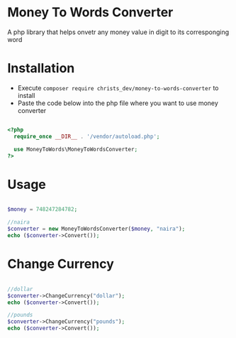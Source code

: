 # Money To Words Converter
A php library that helps onvetr any money value in digit to its corresponging word

# Installation
* Execute ``` composer require christs_dev/money-to-words-converter ``` to install
* Paste the code below into the php file where you want to use money converter

```php

<?php
  require_once __DIR__ . '/vendor/autoload.php';

  use MoneyToWords\MoneyToWordsConverter;
?>

```


# Usage
```php

$money = 748247284782;

//naira
$converter = new MoneyToWordsConverter($money, "naira");
echo ($converter->Convert());

```


# Change Currency
```php

//dollar
$converter->ChangeCurrency("dollar");
echo ($converter->Convert());

//pounds
$converter->ChangeCurrency("pounds");
echo ($converter->Convert());

```
